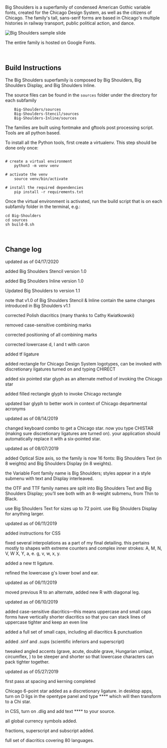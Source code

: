 Big Shoulders is a superfamily of condensed American Gothic variable fonts, created for the Chicago Design System, as well as the citizens of Chicago. The family&apos;s tall, sans-serif forms are based in Chicago&apos;s multiple histories in railway transport, public political action, and dance.

![Big Shoulders sample slide](big-shoulders-sample-slide.png)

The entire family is hosted on Google Fonts.

<br>

## Build Instructions

The Big Shoulders superfamily is composed by Big Shoulders, Big Shoulders Display, and Big Shoulders Inline.

The source files can be found in the `sources` folder under the directory for each subfamily

```
    Big-Shoulders/sources
    Big-Shoulders-Stencil/sources
    Big-Shoulders-Inline/sources
```

The families are built using fontmake and gftools post processing script. Tools are all python based.

To install all the Python tools, first create a virtualenv. This step should be done only once:

```

# create a virtual environment
    python3 -m venv venv

# activate the venv
    source venv/bin/activate

# install the required dependencies
    pip install -r requirements.txt

```

Once the virtual environment is activated, run the build script that is on each subfamily folder in the terminal, e.g.:

```
cd Big-Shoulders
cd sources
sh build-B.sh
```
<br>

## Change log

updated as of 04/17/2020

added Big Shoulders Stencil version 1.0

added Big Shoulders Inline version 1.0

Updated Big Shoulders to version 1.1

note that v1.0 of Big Shoulders Stencil & Inline contain the same changes introduced in Big Shoulders v1.1

corrected Polish diacritics (many thanks to Cathy Kwiatkowski)

removed case-sensitive combining marks

corrected positioning of all combining marks

corrected lowercase d, l and t with caron

added tf ligature

added rectangle for Chicago Design System logotypes, can be invoked with discretionary ligatures turned on and typing CHIRECT

added six pointed star glyph as an alternate method of invoking the Chicago star

added filled rectangle glyph to invoke Chicago rectangle

updated bar glyph to better work in context of Chicago departmental acronyms

updated as of 08/14/2019

changed keyboard combo to get a Chicago star. now you type CHISTAR (making sure discretionary ligatures are turned on). your application should automatically replace it with a six-pointed star.

updated as of 08/07/2019

added Optical Size axis, so the family is now 16 fonts: Big Shoulders Text (in 8 weights) and Big Shoulders Display (in 8 weights).

the Variable Font family name is Big Shoulders; styles appear in a style submenu with text and Display interleaved.

the OTF and TTF family names are split into Big Shoulders Text and Big Shoulders Display; you’ll see both with an 8-weight submenu, from Thin to Black.

use Big Shoulders Text for sizes up to 72 point. use Big Shoulders Display for anything larger.

updated as of 06/11/2019

added instructions for CSS

fixed several interpolations as a part of my final detailing. this pertains mostly to shapes with extreme counters and complex inner strokes: A, M, N, V, W X, Y, a, e. g, v, w, x, y.

added a new tt ligature.

refined the lowercase g's lower bowl and ear.

updated as of 06/11/2019

moved previous R to an alternate, added new R with diagonal leg.

updated as of 06/10/2019

added case-sensitive diacritics—this means uppercase and small caps forms have vertically shorter diacritics so that you can stack lines of uppercase tighter and keep an even line

added a full set of small caps, including all diacritics & punctuation

added .sinf and .sups (scientific inferiors and superscript)

tweaked angled accents (grave, acute, double grave, Hungarian umlaut, circumflex, ) to be steeper and shorter so that lowercase characters can pack tighter together.


updated as of 05/27/2019

first pass at spacing and kerning completed

Chicago 6-point star added as a discretionary ligature. in desktop apps, turn on D ligs in the opentype panel and type **** which will then transform to a Chi star.

in CSS, turn on .dlig and add text **** to your source.

all global currency symbols added.

fractions, superscript and subscript added.

full set of diacritics covering 80 languages.

